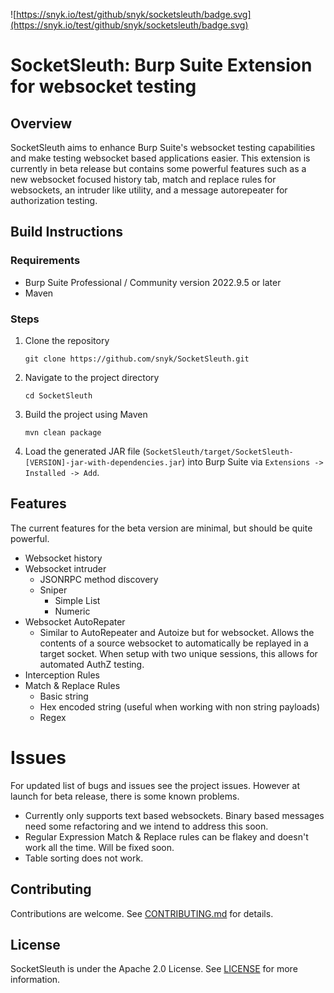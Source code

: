![https://snyk.io/test/github/snyk/socketsleuth/badge.svg](https://snyk.io/test/github/snyk/socketsleuth/badge.svg)

# SocketSleuth: Burp Suite Extension for websocket testing
## Overview
SocketSleuth aims to enhance Burp Suite's websocket testing capabilities and make testing websocket based applications easier. This extension is currently in beta release but contains some powerful features such as a new websocket focused history tab, match and replace rules for websockets, an intruder like utility, and a message autorepeater for authorization testing.
## Build Instructions
### Requirements
- Burp Suite Professional / Community version 2022.9.5 or later
- Maven
### Steps
1. Clone the repository
   ```
   git clone https://github.com/snyk/SocketSleuth.git
   ```
2. Navigate to the project directory
   ```
   cd SocketSleuth
   ```
3. Build the project using Maven
   ```
   mvn clean package
   ```
4. Load the generated JAR file (`SocketSleuth/target/SocketSleuth-[VERSION]-jar-with-dependencies.jar`) into Burp Suite via `Extensions -> Installed -> Add`.

## Features
The current features for the beta version are minimal, but should be quite powerful. 
- Websocket history
- Websocket intruder
  - JSONRPC method discovery
  - Sniper
    - Simple List
    - Numeric
- Websocket AutoRepater
  - Similar to AutoRepeater and Autoize but for websocket. Allows the contents of a source websocket to automatically be replayed in a target socket. When setup with two unique sessions, this allows for automated AuthZ testing.
- Interception Rules
- Match & Replace Rules
  - Basic string
  - Hex encoded string (useful when working with non string payloads)
  - Regex
  
# Issues
For updated list of bugs and issues see the project issues. However at launch for beta release, there is some known problems.
- Currently only supports text based websockets. Binary based messages need some refactoring and we intend to address this soon.
- Regular Expression Match & Replace rules can be flakey and doesn't work all the time. Will be fixed soon.
- Table sorting does not work. 

## Contributing
Contributions are welcome. See [CONTRIBUTING.md](CONTRIBUTING.md) for details.
## License
SocketSleuth is under the Apache 2.0 License. See [LICENSE](LICENSE) for more information.
